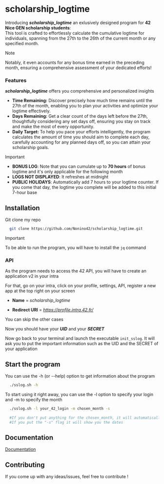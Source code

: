 # scholarship_logtime
Introducing ***scholarship_logtime*** an exlusively designed program for **42 Nice GEN scholarship students**: <br>
This tool is crafted to effortlessly calculate the cumulative logtime for individuals, spanning from the 27th to the 26th of the current month or any specified month. <br>

> [!NOTE]
> Notably, it even accounts for any bonus time earned in the preceding month, ensuring a comprehensive assessment of your dedicated efforts!

### Features
***scholarship_logtime*** offers you comprehensive and personalized insights
- **Time Remaining:** Discover precisely how much time remains until the 27th of the month, enabling you to plan your activities and optimize your logtime effectively.
- **Days Remaining:** Get a clear count of the days left before the 27th, thoughtfully considering any set days off, ensuring you stay on track and make the most of every opportunity.
- **Daily Target:** To help you pace your efforts intelligently, the program calculates the amount of time you should aim to complete each day, carefully accounting for any planned days off, so you can attain your scholarship goals.

> [!IMPORTANT]
> - **BONUS LOG**: Note that you can cumulate up to **70 hours** of bonus logtime and it's only applicable for the following month
> - **LOGS NOT DISPLAYED**: It refreshes at midnight
> - **PUBLIC HOLIDAYS**: Automatically add 7 hours to your logtime counter. If you come that day, the logtime you complete will be added to this initial 7-hour base

## Installation
Git clone my repo

```bash
  git clone https://github.com/Nonino42/scholarship_logtime.git
```

> [!IMPORTANT]  
> To be able to run the program, you will have to install the `jq` command

### API
As the program needs to access the 42 API, you will have to create an application v2 in your intra

For that, go on your intra, click on your profile, settings, API, register a new app at the top right on your screen

- **Name** = _scholarship_logtime_

- **Redirect URI** = _https://profile.intra.42.fr/_

You can skip the other cases

Now you should have your **_UID_** and your **_SECRET_**

Now go back to your terminal and launch the executable `init_sslog`. It will ask you to put the important information such as the UID and the SECRET of your application

## Start the program

You can use the -h (or --help) option to get information about the program
    
```bash
  ./sslog.sh -h
```

To start using it right away, you can use the -l option to specify your login and -m to specify the month

```bash
  ./sslog.sh -l your_42_login -m chosen_month -s
  
  #If you don't put anything for the chosen_month, it will automatically choose the current month
  #If you put the "-s" flag it will show you the dates
```

## Documentation
[Documentation](https://api.intra.42.fr/apidoc/guides/getting_started)

## Contributing
If you come up with any ideas/issues, feel free to contribute !
